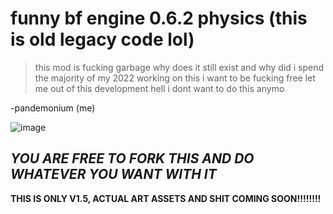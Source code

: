 # funny bf engine 0.6.2 physics (this is old legacy code lol)
> this mod is fucking garbage why does it still exist and why did i spend the majority of my 2022 working on this i want to be fucking free let me out of this development hell i dont want to do this anymo

-pandemonium (me)

![image](https://i.imgur.com/qOMXv3Y.png)
## ***YOU ARE FREE TO FORK THIS AND DO WHATEVER YOU WANT WITH IT***
**THIS IS ONLY V1.5, ACTUAL ART ASSETS AND SHIT COMING SOON!!!!!!!!**
